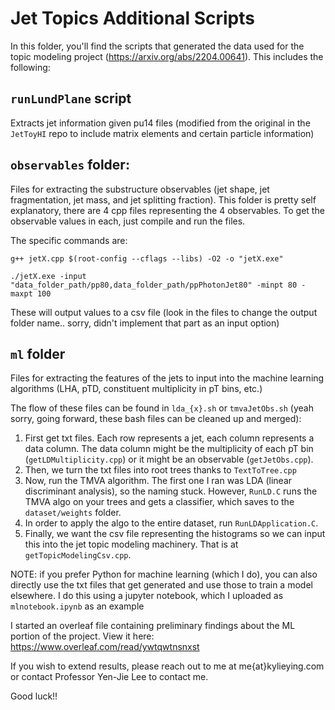 # Jet Topics Additional Scripts

In this folder, you'll find the scripts that generated the data used for the topic modeling project (https://arxiv.org/abs/2204.00641). This includes the following:


## `runLundPlane` script
Extracts jet information given pu14 files (modified from the original in the `JetToyHI` repo to include matrix elements and certain particle information)


## `observables` folder:
Files for extracting the substructure observables (jet shape, jet fragmentation, jet mass, and jet splitting fraction). This folder is pretty self explanatory, there are 4 cpp files representing the 4 observables. To get the observable values in each, just compile and run the files.

The specific commands are:
```
g++ jetX.cpp $(root-config --cflags --libs) -O2 -o "jetX.exe"

./jetX.exe -input "data_folder_path/pp80,data_folder_path/ppPhotonJet80" -minpt 80 -maxpt 100
```

These will output values to a csv file (look in the files to change the output folder name.. sorry, didn't implement that part as an input option)

## `ml` folder
Files for extracting the features of the jets to input into the machine learning algorithms (LHA, pTD, constituent multiplicity in pT bins, etc.)

The flow of these files can be found in `lda_{x}.sh` or `tmvaJetObs.sh` (yeah sorry, going forward, these bash files can be cleaned up and merged):

1) First get txt files. Each row represents a jet, each column represents a data column. The data column might be the multiplicity of each pT bin (`getLDMultiplicity.cpp`) or it might be an observable (`getJetObs.cpp`).
2) Then, we turn the txt files into root trees thanks to `TextToTree.cpp`
3) Now, run the TMVA algorithm. The first one I ran was LDA (linear discriminant analysis), so the naming stuck. However, `RunLD.C` runs the TMVA algo on your trees and gets a classifier, which saves to the `dataset/weights` folder.
4) In order to apply the algo to the entire dataset, run `RunLDApplication.C`.
5) Finally, we want the csv file representing the histograms so we can input this into the jet topic modeling machinery. That is at `getTopicModelingCsv.cpp`.

NOTE: if you prefer Python for machine learning (which I do), you can also directly use the txt files that get generated and use those to train a model elsewhere. I do this using a jupyter notebook, which I uploaded as `mlnotebook.ipynb` as an example

I started an overleaf file containing preliminary findings about the ML portion of the project. View it here: https://www.overleaf.com/read/ywtqwtnsnxst

If you wish to extend results, please reach out to me at me{at}kylieying.com or contact Professor Yen-Jie Lee to contact me.

Good luck!!